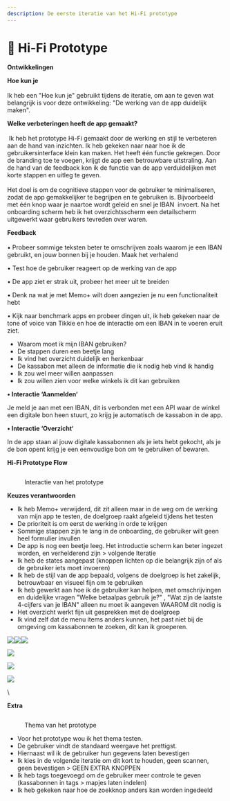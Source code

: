 ```yaml
---
description: De eerste iteratie van het Hi-Fi prototype
---
```


# 📱 Hi-Fi Prototype

**Ontwikkelingen**

**Hoe kun je**\
\
Ik heb een "Hoe kun je" gebruikt tijdens de iteratie, om aan te geven wat belangrijk is voor deze ontwikkeling: "De werking van de app duidelijk maken".&#x20;

**Welke verbeteringen heeft de app gemaakt?**\
\
 Ik heb het prototype Hi-Fi gemaakt door de werking en stijl te verbeteren aan de hand van inzichten. Ik heb gekeken naar naar hoe ik de gebruikersinterface klein kan maken. Het heeft één functie gekregen. Door de branding toe te voegen, krijgt de app een betrouwbare uitstraling. Aan de hand van de feedback kon ik de functie van de app verduidelijken met korte stappen en uitleg te geven. \
\
Het doel is om de cognitieve stappen voor de gebruiker te minimaliseren, zodat de app gemakkelijker te begrijpen en te gebruiken is. Bijvoorbeeld met één knop waar je naartoe wordt geleid en snel je IBAN  invoert. Na het onboarding scherm heb ik het overzichtsscherm een detailscherm uitgewerkt waar gebruikers tevreden over waren.

**Feedback**\
\
• Probeer sommige teksten beter te omschrijven zoals waarom je een IBAN gebruikt, en jouw bonnen bij je houden. Maak het verhalend

• Test hoe de gebruiker reageert op de werking van de app

• De app ziet er strak uit, probeer het meer uit te breiden

• Denk na wat je met Memo+ wilt doen aangezien je nu een functionaliteit hebt

• Kijk naar benchmark apps en probeer dingen uit, ik heb gekeken naar de tone of voice van Tikkie en hoe de interactie om een IBAN in te voeren eruit ziet.

* Waarom moet ik mijn IBAN gebruiken?
* De stappen duren een beetje lang
* Ik vind het overzicht duidelijk en herkenbaar
* De kassabon met alleen de informatie die ik nodig heb vind ik handig
* Ik zou wel meer willen aanpassen
* Ik zou willen zien voor welke winkels ik dit kan gebruiken

**• Interactie ‘Aanmelden‘**

Je meld je aan met een IBAN, dit is verbonden met een API waar de winkel een digitale bon heen stuurt, zo krijg je automatisch de kassabon in de app.

**• Interactie ‘Overzicht‘**

In de app staan al jouw digitale kassabonnen als je iets hebt gekocht, als je de bon opent krijg je een eenvoudige bon om te gebruiken of bewaren.

**Hi-Fi Prototype Flow**&#x20;

<figure><img src="../.gitbook/assets/Scherm­afbeelding 2023-04-25 om 10.21.24.png" alt=""><figcaption><p>Interactie van het prototype</p></figcaption></figure>

**Keuzes verantwoorden**

* Ik heb Memo+ verwijderd, dit zit alleen maar in de weg om de werking van mijn app te testen, de doelgroep raakt afgeleid tijdens het testen
* De prioriteit is om eerst de werking in orde te krijgen
* Sommige stappen zijn te lang in de onboarding, de gebruiker wilt geen heel formulier invullen
* De app is nog een beetje leeg. Het introductie scherm kan beter ingezet worden, en verhelderend zijn > volgende Iteratie
* Ik heb de states aangepast (knoppen lichten op die belangrijk zijn of als de gebruiker iets moet invoeren)
* Ik heb de stijl van de app bepaald, volgens de doelgroep is het zakelijk, betrouwbaar en visueel fijn om te gebruiken
* Ik heb gewerkt aan hoe ik de gebruiker kan helpen, met omschrijvingen en duidelijke vragen "Welke betaalpas gebruik je?" , "Wat zijn de laatste 4-cijfers van je IBAN"  alleen nu moet ik aangeven WAAROM dit nodig is
* Het overzicht werkt fijn uit gesprekken met de doelgroep
* Ik vind zelf dat de menu items anders kunnen, het past niet bij de omgeving om kassabonnen te zoeken, dit kan ik groeperen.&#x20;



![](<../.gitbook/assets/Hi-fi 1.png>)![](<../.gitbook/assets/Hi-fi 2.png>)![](<../.gitbook/assets/Hi-fi 3.png>)

![](<../.gitbook/assets/Hi-fi 7.png>)

![](<../.gitbook/assets/Hi-fi 8.png>)

![](<../.gitbook/assets/Hi-fi 9.png>)

\


**Extra**

<figure><img src="../.gitbook/assets/Scherm­afbeelding 2023-04-25 om 10.20.37.png" alt=""><figcaption><p>Thema van het prototype</p></figcaption></figure>

* Voor het prototype wou ik het thema testen.
* De gebruiker vindt de standaard weergave het prettigst.&#x20;
* Hiernaast wil ik de gebruiker hun gegevens laten bevestigen
* Ik kies in de volgende iteratie om dit kort te houden, geen scannen, geen bevestigen > GEEN EXTRA KNOPPEN
* Ik heb tags toegevoegd om de gebruiker meer controle te geven (kassabonnen in tags > mapjes laten indelen)
* Ik heb gekeken naar hoe de zoekknop anders kan worden ingedeeld

